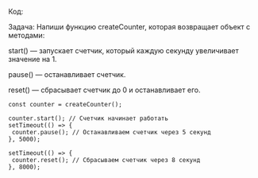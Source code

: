 Код:

Задача:
Напиши функцию createCounter, которая возвращает объект с методами:

start() — запускает счетчик, который каждую секунду увеличивает значение на 1.

pause() — останавливает счетчик.

reset() — сбрасывает счетчик до 0 и останавливает его.

 ```
const counter = createCounter();

counter.start(); // Счетчик начинает работать
setTimeout(() => {
  counter.pause(); // Останавливаем счетчик через 5 секунд
}, 5000);

setTimeout(() => {
  counter.reset(); // Сбрасываем счетчик через 8 секунд
}, 8000);
 ```








